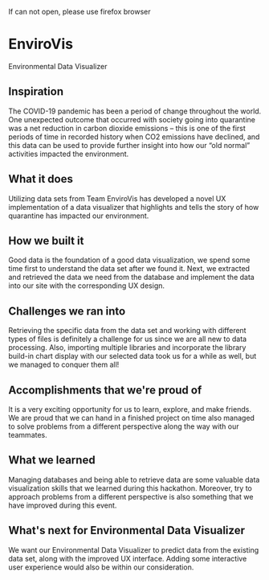 If can not open, please use firefox browser

# EnviroVis
Environmental Data  Visualizer
## Inspiration
The COVID-19 pandemic has been a period of change throughout the world. One unexpected outcome that occurred with society going into quarantine was a net reduction in carbon dioxide emissions – this is one of the first periods of time in recorded history when CO2 emissions have declined, and this data can be used to provide further insight into how our “old normal” activities impacted the environment.

## What it does
Utilizing data sets from Team EnviroVis has developed a novel UX implementation of a data visualizer that highlights and tells the story of how quarantine has impacted our environment. 

## How we built it
Good data is the foundation of a good data visualization, we spend some time first to understand the data set after we found it. Next, we extracted and retrieved the data we need from the database and implement the data into our site with the corresponding UX design. 

## Challenges we ran into
Retrieving the specific data from the data set and working with different types of files is definitely a challenge for us since we are all new to data processing. Also, importing multiple libraries and incorporate the library build-in chart display with our selected data took us for a while as well, but we managed to conquer them all!

## Accomplishments that we're proud of
It is a very exciting opportunity for us to learn, explore, and make friends. We are proud that we can hand in a finished project on time also managed to solve problems from a different perspective along the way with our teammates. 

## What we learned
Managing databases and being able to retrieve data are some valuable data visualization skills that we learned during this hackathon. Moreover, try to approach problems from a different perspective is also something that we have improved during this event.  

## What's next for Environmental Data  Visualizer
We want our Environmental Data  Visualizer to predict data from the existing data set, along with the improved UX interface.  Adding some interactive user experience would also be within our consideration. 

